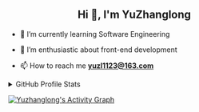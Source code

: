 <h2 align="center">
  Hi 👋, I'm YuZhanglong
</h2>


- 🎒 I’m currently learning Software Engineering

- 🌱 I’m enthusiastic about front-end development

- 📫 How to reach me **yuzl1123@163.com**


<details> 
  <summary>GitHub Profile Stats</summary>
  <br/>
    <a href="https://github.com/yuzhanglong"><img alt="Yuzhanglong's Github Stats" src="https://denvercoder1-github-readme-stats.vercel.app/api?username=yuzhanglong&show_icons=true&count_private=true&theme=react&hide_border=true&bg_color=0D1117" /></a>
  <a href="https://github.com/yuzhanglong"><img alt="Yuzhanglong's Top Languages" src="https://denvercoder1-github-readme-stats.vercel.app/api/top-langs/?username=yuzhanglong&langs_count=8&layout=compact&theme=react&hide_border=true&bg_color=0D1117" /></a>
  <br/>
  <b>Note:</b> Top languages is only a metric of the languages my public code consists of and doesn't reflect experience or skill level.
</details>

<a href="https://github.com/yuzhanglong"><img alt="Yuzhanglong's Activity Graph" src="https://activity-graph.herokuapp.com/graph?username=yuzhanglong&bg_color=0D1117&color=5BCDEC&line=5BCDEC&point=FFFFFF&hide_border=true"/></a>
